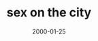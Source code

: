---
layout: base.njk
title : 'sex on the city' 
view_title : 'sex on the city' 
year : '2000' 
date : '2000-01-25' 
img_file : '/drawing/sexonthe.png' 
html_file : 'sexonthe' 
next_html : 'menwithout.html' 
year_order : '61' 
permalink : "title/{{html_file}}.html"
---